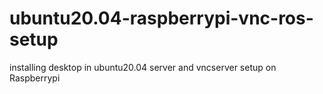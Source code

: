 # ubuntu20.04-raspberrypi-vnc-ros-setup
 installing desktop in ubuntu20.04 server and vncserver setup on Raspberrypi
